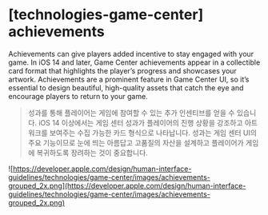# **[technologies-game-center] achievements**

Achievements can give players added incentive to stay engaged with your game. In iOS 14 and later, Game Center achievements appear in a collectible card format that highlights the player’s progress and showcases your artwork. Achievements are a prominent feature in Game Center UI, so it’s essential to design beautiful, high-quality assets that catch the eye and encourage players to return to your game.
> 성과를 통해 플레이어는 게임에 참여할 수 있는 추가 인센티브를 얻을 수 있습니다. iOS 14 이상에서는 게임 센터 성과가 플레이어의 진행 상황을 강조하고 아트워크를 보여주는 수집 가능한 카드 형식으로 나타납니다. 성과는 게임 센터 UI의 주요 기능이므로 눈에 띄는 아름답고 고품질의 자산을 설계하고 플레이어가 게임에 복귀하도록 장려하는 것이 중요합니다.
>




![https://developer.apple.com/design/human-interface-guidelines/technologies/game-center/images/achievements-grouped_2x.png](https://developer.apple.com/design/human-interface-guidelines/technologies/game-center/images/achievements-grouped_2x.png)

